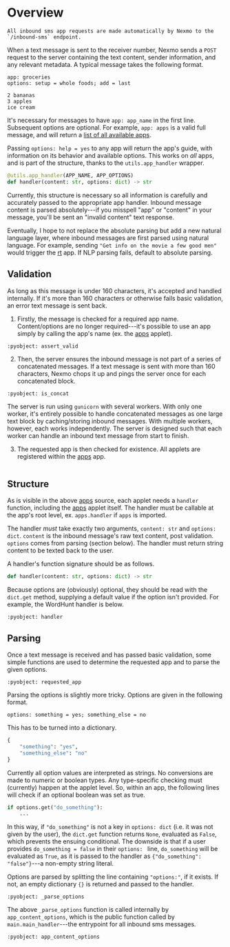 # Overview


```{note}
All inbound sms app requests are made automatically by Nexmo to the `/inbound-sms` endpoint.
```


When a text message is sent to the receiver number, Nexmo sends a `POST` request to the server containing the text content, sender information, and any relevant metadata. A typical message takes the following format.

```text
app: groceries
options: setup = whole foods; add = last

2 bananas
3 apples
ice cream
```

It's necessary for messages to have `app: app_name` in the first line. Subsequent options are optional. For example, `app: apps` is a valid full message, and will return a [list of all available apps](apps.md). 

Passing `options: help = yes` to any app will return the app's guide, with information on its behavior and available options. This works on _all_ apps, and is part of the structure, thanks to the `utils.app_handler` wrapper.

```python
@utils.app_handler(APP_NAME, APP_OPTIONS)
def handler(content: str, options: dict) -> str
```

Currently, this structure is necessary so all information is carefully and accurately passed to the appropriate app handler. Inbound message content is parsed absolutely---if you misspell "app" or "content" in your message, you'll be sent an "invalid content" text response. 

Eventually, I hope to not replace the absolute parsing but add a new natural language layer, where inbound messages are first parsed using natural language. For example, sending `"Get info on the movie a few good men"` would trigger the [rt](rt.md) app. If NLP parsing fails, default to absolute parsing.


## Validation

As long as this message is under 160 characters, it's accepted and handled internally. If it's more than 160 characters or otherwise fails basic validation, an error text message is sent back.

1. Firstly, the message is checked for a required app name. Content/options are no longer required---it's possible to use an app simply by calling the app's name (ex. the [apps](apps.md) applet).

```{literalinclude} ../../../parsing.py
:pyobject: assert_valid
```

2. Then, the server ensures the inbound message is not part of a series of concatenated messages. If a text message is sent with more than 160 characters, Nexmo chops it up and pings the server once for each concatenated block.

```{literalinclude} ../../../parsing.py
:pyobject: is_concat
```

The server is run using `gunicorn` with several workers. With only one worker, it's entirely possible to handle concatenated messages as one large text block by caching/storing inbound messages. With multiple workers, however, each works independently. The server is designed such that each worker can handle an inbound text message from start to finish.

3. The requested app is then checked for existence. All applets are registered within the [apps](apps) app.

```{literalinclude} ../../../apps/__init__.py
```


## Structure

As is visible in the above [apps](apps.md) source, each applet needs a `handler` function, including the [apps](apps.md) applet itself. The handler must be callable at the app's root level, ex. `apps.handler` if `apps` is imported.

The handler *must* take exactly two arguments, `content: str` and `options: dict`. `content` is the inbound message's raw text content, post validation. `options` comes from parsing (section below). The handler must return string content to be texted back to the user.

A handler's function signature should be as follows.

```python
def handler(content: str, options: dict) -> str
```

Because options are (obviously) optional, they should be read with the `dict.get` method, supplying a default value if the option isn't provided. For example, the WordHunt handler is below.

```{literalinclude} ../../../app_wordhunt/__init__.py
:pyobject: handler
```


## Parsing

Once a text message is received and has passed basic validation, some simple functions are used to determine the requested app and to parse the given options. 

```{literalinclude} ../../../parsing.py
:pyobject: requested_app
```

Parsing the options is slightly more tricky. Options are given in the following format.

```text
options: something = yes; something_else = no
```

This has to be turned into a dictionary.

```python
{
    "something": "yes",
    "something_else": "no"
}
```

Currently all option values are interpreted as strings. No conversions are made to numeric or boolean types. Any type-specific checking must (currently) happen at the applet level. So, within an app, the following lines will check if an optional boolean was set as true.

```python
if options.get("do_something"):
    ...
```

In this way, if `"do_something"` is not a key in `options: dict` (i.e. it was not given by the user), the `dict.get` function returns `None`, evaluated as `False`, which prevents the ensuing conditional. The downside is that if a user provides `do_something = false` in their `options: ` line, `do_something` will be evaluated as `True`, as it is passed to the handler as `{"do_something": "false"}`---a non-empty string literal.

Options are parsed by splitting the line containing `"options:"`, if it exists. If not, an empty dictionary `{}` is returned and passed to the handler.

```{literalinclude} ../../../parsing.py
:pyobject: _parse_options
```

The above `_parse_options` function is called internally by `app_content_options`, which is the public function called by `main.main_handler`---the entrypoint for all inbound sms messages.

```{literalinclude} ../../../parsing.py
:pyobject: app_content_options
```
